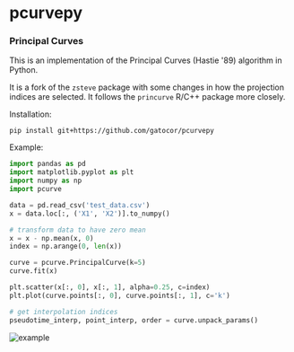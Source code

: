 # pcurvepy
### Principal Curves 

This is an implementation of the Principal Curves (Hastie '89) algorithm in Python.

It is a fork of the `zsteve` package with some changes in 
how the projection indices are selected. It follows the 
`princurve` R/C++ package more closely.

Installation:
```
pip install git+https://github.com/gatocor/pcurvepy

```

Example:

```python
import pandas as pd
import matplotlib.pyplot as plt
import numpy as np
import pcurve

data = pd.read_csv('test_data.csv')
x = data.loc[:, ('X1', 'X2')].to_numpy()

# transform data to have zero mean
x = x - np.mean(x, 0)
index = np.arange(0, len(x))

curve = pcurve.PrincipalCurve(k=5)
curve.fit(x)

plt.scatter(x[:, 0], x[:, 1], alpha=0.25, c=index)
plt.plot(curve.points[:, 0], curve.points[:, 1], c='k')

# get interpolation indices
pseudotime_interp, point_interp, order = curve.unpack_params()


```

![example](example.png)
